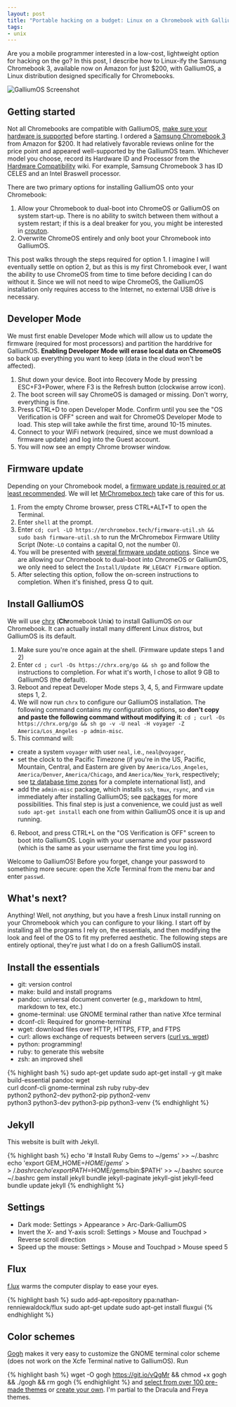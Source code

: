 ```yaml
---
layout: post
title: "Portable hacking on a budget: Linux on a Chromebook with GalliumOS"
tags: 
- unix
---
```


Are you a mobile programmer interested in a low-cost, lightweight option for hacking on the go? In this post, I describe how to Linux-ify the Samsung Chromebook 3, available now on Amazon for just $200, with GalliumOS, a Linux distribution designed specifically for Chromebooks.

![GalliumOS Screenshot](https://lh3.googleusercontent.com/hJgMV5b_f0zBViqlYDnzmGrU3sNwoZDg1wuNpuInAmL8b4UfZZAA6___oRFUghmtpJaOxEi-EvKaO8v3JTjNmT7OkuAxyPJdU6Kq7PvoAawaD9jY8n9pob-LI9IL-Y_eGhRBKO99bs1X5xOIwBjYn-OvlPUeMYTf0N57j0wAUI-xUvqbsQJCF2NG4xYvP0GTSO0xWiifvshQb3EmRZ7QImPNWx5kJ_4eBd--uFvcr7JfDb-7p-8OuEKog2r6LyNDREs-j557Us-M9TTSwHFk3NteC9rVFh8cuv2qzN5O7EeVGdhZKg7Znu5nrCIrs7HoSDwKw6JjGxqe_ZLpKx9_RNdsTcQ7uE_mgUqjXZCWg4kLI4mSlCVcKxSi-tRcgYC50JBsDff2Rs59Jt0RxoLTgd5qgHX-daXbSnXUawVvzFsX51zMVrX2idTXxk5Q24GTFkJZzap-QK8l0nqnflH4uu2USY5G5ZhH93K8Ul9gKnwrvZ7XNessevmJEuvTAZ1Ta_cHkv2ohBqZ7PndAc7IwWwtR7YzI0y5kHMWmm5kSg1_RkcCyUot76lcTIAkrEIyu9okz_SlS9Sq4nkd0mBjkeS2XDBrYoxFEpcpFQc=w811-h456-no)

<!-- more -->

## Getting started

Not all Chromebooks are compatible with GalliumOS, [make sure your hardware is supported](https://wiki.galliumos.org/Hardware_Compatibility) before starting. I ordered a [Samsung Chromebook 3](https://www.amazon.com/Samsung-Chromebook-11-6-16GB-XE500C13-K04US/dp/B01N5P6TJW/ref=sr_1_3?ie=UTF8&qid=1527215066&sr=8-3&keywords=samsung+chromebook+3) from Amazon for $200. It had relatively favorable reviews online for the price point and appeared well-supported by the GalliumOS team. Whichever model you choose, record its Hardware ID and Processor from the [Hardware Compatibility](https://wiki.galliumos.org/Hardware_Compatibility) wiki. For example, Samsung Chromebook 3 has ID CELES and an Intel Braswell processor.

There are two primary options for installing GalliumOS onto your Chromebook:
1. Allow your Chromebook to dual-boot into ChromeOS or GalliumOS on system start-up. There is no ability to switch between them without a system restart; if this is a deal breaker for you, you might be interested in [crouton](https://github.com/dnschneid/crouton).
2. Overwrite ChromeOS entirely and only boot your Chromebook into GalliumOS.

This post walks through the steps required for option 1. I imagine I will eventually settle on option 2, but as this is my first Chromebook ever, I want the ability to use ChromeOS from time to time before deciding I can do without it. Since we will not need to wipe ChromeOS, the GalliumOS installation only requires access to the Internet, no external USB drive is necessary. 

## Developer Mode

We must first enable Developer Mode which will allow us to update the firmware (required for most processors) and partition the harddrive for GalliumOS. **Enabling Developer Mode will erase local data on ChromeOS** so back up everything you want to keep (data in the cloud won't be affected).

1. Shut down your device. Boot into Recovery Mode by pressing ESC+F3+Power, where F3 is the Refresh button (clockwise arrow icon).
2. The boot screen will say ChromeOS is damaged or missing. Don't worry, everything is fine.
3. Press CTRL+D to open Developer Mode. Confirm until you see the "OS Verification is OFF" screen and wait for ChromeOS Developer Mode to load. This step will take awhile the first time, around 10-15 minutes.
4. Connect to your WiFi network (required, since we must download a firmware update) and log into the Guest account.
5. You will now see an empty Chrome browser window.

## Firmware update

Depending on your Chromebook model, a [firmware update is required or at least recommended](https://github.com/reynhout/chrx#chromebooks). We will let [MrChromebox.tech](https://mrchromebox.tech/) take care of this for us.

1. From the empty Chrome browser, press CTRL+ALT+T to open the Terminal.
2. Enter `shell` at the prompt.
3. Enter `cd; curl -LO https://mrchromebox.tech/firmware-util.sh && sudo bash firmware-util.sh` to run the MrChromebox Firmware Utility Script (Note:`-LO` contains a capital O, not the number 0).
4. You will be presented with [several firmware update options](https://mrchromebox.tech/#fwscript). Since we are allowing our Chromebook to dual-boot into ChromeOS or GalliumOS, we only need to select the `Install/Update RW_LEGACY Firmware` option.
5. After selecting this option, follow the on-screen instructions to completion. When it's finished, press Q to quit.

## Install GalliumOS

We will use [chrx](https://chrx.org/) (**Chr**omebook Uni**x**) to install GalliumOS on our Chromebook. It can actually install many different Linux distros, but GalliumOS is its default.

1. Make sure you're once again at the shell. (Firmware update steps 1 and 2)
2. Enter `cd ; curl -Os https://chrx.org/go && sh go` and follow the instructions to completion. For what it's worth, I chose to allot 9 GB to GalliumOS (the default).
3. Reboot and repeat Developer Mode steps 3, 4, 5, and Firmware update steps 1, 2.
4. We will now run `chrx` to configure our GalliumOS installation. The following command contains my configuration options, so **don't copy and paste the following command without modifying it**: `cd ; curl -Os https://chrx.org/go && sh go -v -U neal -H voyager -Z America/Los_Angeles -p admin-misc`.
5. This command will:
  - create a system `voyager` with user `neal`, i.e., `neal@voyager`,
  - set the clock to the Pacific Timezone (if you're in the US, Pacific, Mountain, Central, and Eastern are given by `America/Los_Angeles`, `America/Denver`, `America/Chicago`, and `America/New_York`, respectively; see [tz database time zones](https://en.wikipedia.org/wiki/List_of_tz_database_time_zones) for a complete international list), and 
  - add the `admin-misc` package, which installs `ssh`, `tmux`, `rsync`, and `vim` immediately after installing GalliumOS; see [packages](https://github.com/reynhout/chrx#packages) for more possibilities. This final step is just a convenience, we could just as well `sudo apt-get install` each one from within GalliumOS once it is up and running.
6. Reboot, and press CTRL+L on the "OS Verification is OFF" screen to boot into GalliumOS. Login with your username and your password (which is the same as your username the first time you log in).

Welcome to GalliumOS! Before you forget, change your password to something more secure: open the Xcfe Terminal from the menu bar and enter `passwd`.

## What's next?

Anything! Well, not _anything_, but you have a fresh Linux install running on your Chromebook which you can configure to your liking. I start off by installing all the programs I rely on, the essentials, and then modifying the look and feel of the OS to fit my preferred aesthetic. The following steps are entirely optional, they're just what I do on a fresh GalliumOS install.

## Install the essentials
- git: version control
- make: build and install programs
- pandoc: universal document converter (e.g., markdown to html, markdown to tex, etc.) 
- gnome-terminal: use GNOME terminal rather than native Xfce terminal
- dconf-cli: Required for gnome-terminal
- wget: download files over HTTP, HTTPS, FTP, and FTPS
- curl: allows exchange of requests between servers ([curl vs. wget](https://unix.stackexchange.com/questions/47434/what-is-the-difference-between-curl-and-wget))
- python: programming!
- ruby: to generate this website
- zsh: an improved shell

{% highlight bash %}
sudo apt-get update
sudo apt-get install -y git make build-essential pandoc wget \
  curl dconf-cli gnome-terminal zsh ruby ruby-dev \
  python2 python2-dev python2-pip python2-venv \
  python3 python3-dev python3-pip python3-venv
{% endhighlight %}

## Jekyll
This website is built with Jekyll.

{% highlight bash %}
echo '# Install Ruby Gems to ~/gems' >> ~/.bashrc
echo 'export GEM_HOME=$HOME/gems' >> ~/.bashrc
echo 'export PATH=$HOME/gems/bin:$PATH' >> ~/.bashrc
source ~/.bashrc
gem install jekyll bundle jekyll-paginate jekyll-gist jekyll-feed
bundle update jekyll
{% endhighlight %}

## Settings
- Dark mode: Settings > Appearance > Arc-Dark-GalliumOS
- Invert the X- and Y-axis scroll: Settings > Mouse and Touchpad > Reverse scroll direction  
- Speed up the mouse: Settings > Mouse and Touchpad > Mouse speed 5

## Flux
[f.lux](https://github.com/xflux-gui/fluxgui) warms the computer display to ease your eyes.

{% highlight bash %}
sudo add-apt-repository ppa:nathan-renniewaldock/flux
sudo apt-get update
sudo apt-get install fluxgui
{% endhighlight %}
## Color schemes
[Gogh](https://github.com/Mayccoll/Gogh) makes it very easy to customize the GNOME terminal color scheme (does not work on the Xcfe Terminal native to GalliumOS). Run

{% highlight bash %}
wget -O gogh https://git.io/vQgMr && chmod +x gogh && ./gogh && rm gogh
{% endhighlight %}
and [select from over 100 pre-made themes](https://github.com/Mayccoll/Gogh/blob/master/content/themes.md) or [create your own](https://github.com/Mayccoll/Gogh/blob/master/content/howto.md). I'm partial to the Dracula and Freya themes.
